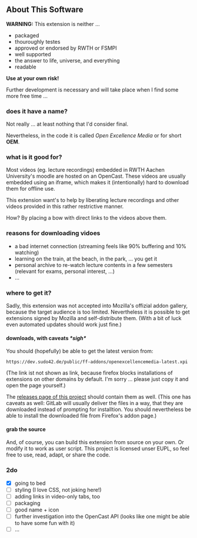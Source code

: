About This Software
-------------------

**WARNING:** This extension is neither …
  - packaged
  - thouroughly testes
  - approved or endorsed by RWTH or FSMPI
  - well supported
  - the answer to life, universe, and everything
  - readable

**Use at your own risk!**

Further development is necessary and will take place when I find some more free time …

### does it have a name?

Not really … at least nothing that I'd consider final.

Nevertheless, in the code it is called _Open Excellence Media_  or for short **OEM**.


### what is it good for?


Most videos (eg. lecture recordings) embedded in RWTH Aachen University's moodle are hosted on an OpenCast.
These videos are usually embedded using an iframe, which makes it (intentionally) hard to download them for offline use.

This extension want's to help by liberating lecture recordings and other videos provided in this rather restrictive manner.

How?
By placing a bow with direct links to the videos above them.

### reasons for downloading vidoes
  - a bad internet connection (streaming feels like 90% buffering and 10% watching)
  - learning on the train, at the beach, in the park, … you get it
  - personal archive to re-watch lecture contents in a few semesters (relevant for exams, personal interest, …)
  - …

### where to get it?
Sadly, this extension was not accepted into Mozilla's offizial addon gallery, because the target audience is too limited.
Nevertheless it is possible to get extensions signed by Mozilla and self-distribute them.
(With a bit of luck even automated updates should work just fine.)

#### downloads, with caveats _\*sigh\*_

You should (hopefully) be able to get the latest version from:
```
https://dev.sudo42.de/public/ff-addons/openexcellencemedia-latest.xpi
```
(The link ist not shown as link, because firefox blocks installations of extensions on other domains by default.
I'm sorry … please just copy it and open the page yourself.)

The [releases page of this project](https://git.fsmpi.rwth-aachen.de/moodleOpenCastDownloads/ff-ext/-/releases) should contain them as well.
(This one has caveats as well: GitLab will usually deliver the files in a way, that they are downloaded instead of prompting for installtion.
You should nevertheless be able to install the downloaded file from Firefox's addon page.)

#### grab the source

And, of course, you can build this extension from source on your own.
Or modify it to work as user script.
This project is licensed unser EUPL, so feel free to use, read, adapt, or share the code.

### 2do
  - [X] going to bed
  - [ ] styling (I love CSS, not joking here!)
  - [ ] adding links in video-only tabs, too
  - [ ] packaging
  - [ ] good name + icon
  - [ ] further investigation into the OpenCast API (looks like one might be able to have some fun with it)
  - [ ] …
